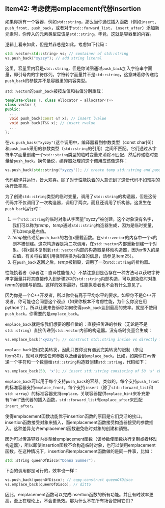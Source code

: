## Item42: 考虑使用emplacement代替insertion

如果你拥有一个容器，例如`std::string`，那么当你通过插入函数（例如`insert, push_front, push_back`，或者对于`std::forward_list`， `insert_after`）添加新元素时，你传入的元素类型应该是`std::string`。毕竟，这就是容器里的内容。

逻辑上看来如此，但是并非总是如此。考虑如下代码：

```cpp
std::vector<std::string> vs; // container of std::string
vs.push_back("xyzzy"); // add string literal
```

这里，容量里内容是`std::string`，但是你试图通过`push_back`加入字符串字面量，即引号内的字符序列。字符转字面量并不是`std::string`，这意味着你传递给`push_back`的参数并不是容器里的内容类型。

`std::vector`的`push_back`被按左值和右值分别重载：

```cpp
template<class T, class Allocator = allocator<T>>
class vector {
public:
  ...
  void push_back(const &T x); // insert lvalue
  void push_back(T&& x); // insert rvalue
  ...
};
```

在`vs.push_back("xyzzy")`这个调用中，编译器看到参数类型（const char[6]）和`push_back`采用的参数类型（`std::string`的引用）之间不匹配。它们通过从字符串字面量创建一个`std::string`类型的临时变量来消除不匹配，然后传递临时变量给`push_back`。换句话说，编译器处理的这个调用应该像这样：

```cpp
vs.push_back(std::string("xyzzy")); // create temp std::string and pass it to push_back
```

代码编译并运行，皆大欢喜。除了对于性能执着的人意识到了这份代码不如预期的执行效率高。

为了创建`std::string`类型的临时变量，调用了`std::string`的构造器，但是这份代码并不仅调用了一次构造器，调用了两次，而且还调用了析构器。这发生在`push_back`运行时：

1. 一个`std::string`的临时对象从字面量"xyzzy"被创建。这个对象没有名字，我们可以称为*temp*，*temp*通过`std::string`构造器生成，因为是临时变量，所以*temp*是右值。
2. *temp*被传递给`push_back`的右值x重载函数。在`std::vector`的内存中一个x的副本被创建。这次构造器是第二次调用，在`std::vector`内部重新创建一个对象。（将x副本复制到`std::vector`内部的构造器是移动构造器，因为x传入的是右值，有关将右值引用强制转换为右值的信息，请参见Item25）。
3. 在`push_back`返回之后，*temp*被销毁，调用了一次`std::string`的析构器。

性能执着者（译者注：直译性能怪人）不禁注意到是否存在一种方法可以获取字符串字面量并将其直接传入到步骤2中的`std::string`内部构造，可以避免临时对象*temp*的创建与销毁。这样的效率最好，性能执着者也不会有什么意见了。

因为你是一个C++开发者，所以你会有高于平均水平的要求。如果你不是C++开发者，你可能也会同意这个观点（如果你根本不考虑性能，为什么你没在用python？）。所以让我来告诉你如何使得`push_back`达到最高的效率。就是不使用`push_back`，你需要的是`emplace_back`。

`emplace_back`就是像我们想要的那样做的：直接把传递的参数（无论是不是`std::string`）直接传递到`std::vector`内部的构造器。没有临时变量会生成：

```cpp
vs.emplace_back("xyzzy"); // construct std::string inside vs directly from "xyzzy"
```

`emplace_back`使用完美转发，因此只要你没有遇到完美转发的限制（参见Item30），就可以传递任何参数以及组合到`emplace_back`。比如，如果你在vs传递一个字符和一个数量给`std::string`构造器创建`std::string`，代码如下：

```cpp
vs.emplace_back(50, 'x'); // insert std::string consisting of 50 'x' characters
```

`emplace_back`可以用于每个支持`push_back`的容器。类似的，每个支持`push_front`的标准容器支持`emplace_front`。每个支持`insert`（除了`std::forward_list`和`std::array`）的标准容器支持`emplace。`关联容器提供`emplace_hint`来补充带有“hint”迭代器的插入函数，`std::forward_list`有`emplace_after`来匹配`insert_after`。

使得emplacement函数功能优于insertion函数的原因是它们灵活的接口。insertion函数接受对象来插入，而emplacement函数接受构造器接受的参数插入。这种差异允许emplacement函数避免临时对象的创建和销毁。

因为可以传递容器内类型给emplacement函数（该参数使函数执行复制或者移动构造器），所以即使insertion函数不会构造临时对象，也可以使用emplacement函数。在这种情况下，insertion和emplacement函数做的是同一件事，比如：

```cpp
std::string queenOfDisco("Donna Summer");
```

下面的调用都是可行的，效率也一样：

```cpp
vs.push_back(queenOfDisco); // copy-construct queenOfDisco
vs.emplace_back(queenOfDisco); // ditto
```

因此，emplacement函数可以完成insertion函数的所有功能。并且有时效率更高，至上在理论上，不会更低效。那为什么不在所有场合使用它们？